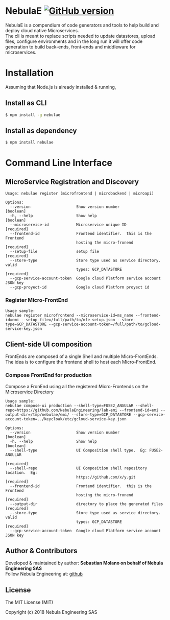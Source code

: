 # NebulaE [![GitHub version](http://img.shields.io/badge/version-0.0.3-brightgreen.svg)](https://github.com/hegdeashwin/nebula/releases)


NebulaE is a compendium of code generators and tools to help build and deploy cloud native Microservices.  
The cli is meant to replace scripts needed to update datastores, upload files, configure environments and in the long run it will offer code generation to build back-ends, front-ends and middleware for microservices.

# Installation

Assuming that Node.js is already installed & running, 

## Install as CLI
```sh
$ npm install -g nebulae
```
## Install as dependency
```sh
$ npm install nebulae
```

# Command Line Interface

## MicroService Registration and Discovery

```
Usage: nebulae register (microfrontend | microbackend | microapi)

Options:
  --version                    Show version number                     [boolean]
  -h, --help                   Show help                               [boolean]
  --microservice-id            Microservice unique ID                 [required]
  --frontend-id                Frontend identifier.  this is the Frontend
                               hosting the micro-fronend              [required]
  --setup-file                 setup file                             [required]
  --store-type                 Store type used as service directory. valid
                               types: GCP_DATASTORE                   [required]
  --gcp-service-account-token  Google cloud Platform service account JSON key
  --gcp-proyect-id             Google cloud Platform proyect id
```

### Register Micro-FrontEnd
```
Usage sample: 
nebulae register microfrontend --microservice-id=ms_name --frontend-id=emi --setup-file=/full/path/to/mfe-setup.json --store-type=GCP_DATASTORE --gcp-service-account-token=/full/path/to/gcloud-service-key.json
```

## Client-side UI composition

FrontEnds are composed of a single Shell and multiple Micro-FrontEnds.  The idea is to configure the frontend shell to host each Micro-FrontEnd.

### Compose FrontEnd for production
Compose a FronEnd using all the registered Micro-Frontends on the Microservice Directory
```
Usage sample: 
nebulae compose-ui production --shell-type=FUSE2_ANGULAR --shell-repo=https://github.com/NebulaEngineering/lab-emi --frontend-id=emi --output-dir=/tmp/nebulae/emi/ --store-type=GCP_DATASTORE --gcp-service-account-token=../keycloak/etc/gcloud-service-key.json

Options:
  --version                    Show version number                     [boolean]
  -h, --help                   Show help                               [boolean]
  --shell-type                 UI Composition shell type.  Eg: FUSE2-ANGULAR
                                                                      [required]
  --shell-repo                 UI Composition shell repository location.  Eg:
                               https://github.com/x/y.git             [required]
  --frontend-id                Frontend identifier.  this is the Frontend
                               hosting the micro-fronend              [required]
  --output-dir                 directory to place the generated files [required]
  --store-type                 Store type used as service directory. valid
                               types: GCP_DATASTORE                   [required]
  --gcp-service-account-token  Google cloud Platform service account JSON key
```

## Author & Contributors

Developed &amp; maintained by author: <b>Sebastian Molano on behalf of Nebula Engineering SAS</b><br>
Follow Nebula Engineering at: <a href="https://github.com/NebulaEngineering" target="_blank">github</a>

## License

The MIT License (MIT)

Copyright (c) 2018 Nebula Engineering SAS
